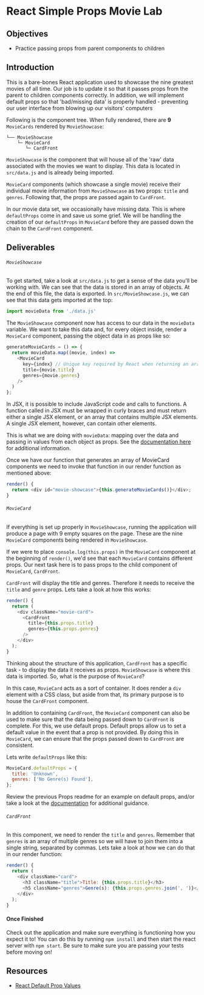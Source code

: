# React Simple Props Movie Lab

## Objectives

- Practice passing props from parent components to children

## Introduction

This is a bare-bones React application used to showcase the nine greatest movies
of all time. Our job is to update it so that it passes props from the parent to
children components correctly. In addition, we will implement default props so
that 'bad/missing data' is properly handled - preventing our user interface from
blowing up our visitors' computers

Following is the component tree. When fully rendered, there are **9**
`MovieCards` rendered by `MovieShowcase`:

```text
└── MovieShowcase
    └─ MovieCard
       └─ CardFront
```

`MovieShowcase` is the component that will house all of the 'raw' data
associated with the movies we want to display. This data is located in
`src/data.js` and is already being imported.

`MovieCard` components (which showcase a single movie) receive their individual
movie information from `MovieShowcase` as two props: `title` and `genres`.
Following that, the props are passed again to `CardFront`.

In our movie data set, we occasionally have missing data. This is where
`defaultProps` come in and save us some grief. We will be handling the creation
of our `defaultProps` in `MovieCard` before they are passed down
the chain to the `CardFront` component.

## Deliverables

###### `MovieShowcase`

To get started, take a look at `src/data.js` to get a sense of the data you'll
be working with. We can see that the data is stored in an array of objects. At
the end of this file, the data is exported. In `src/MovieShowcase.js`, we can
see that this data gets imported at the top:

```js
import movieData from './data.js'
```

The `MovieShowcase` component now has access to our data in the `movieData` variable.
We want to take this data and, for every object inside, render a `MovieCard` component,
passing the object data in as props like so:

```js
generateMovieCards = () => {
  return movieData.map((movie, index) =>
    <MovieCard
      key={index} // Unique key required by React when returning an array of JSX elements
      title={movie.title}
      genres={movie.genres}
    />
  )
};
```

In JSX, it is possible to include JavaScript code and calls to functions. A function
called in JSX must be wrapped in curly braces and must return either a single JSX element,
or an array that contains multiple JSX elements. A single JSX element, however, can contain
other elements.

This is what we are doing with `movieData`: mapping over the data and passing in values from
each object as props. See the [documentation here][lists-and-keys] for additional information.

Once we have our function that generates an array of MovieCard components we need to
invoke that function in our render function as mentioned above:

```js
render() {
  return <div id="movie-showcase">{this.generateMovieCards()}</div>;
}
```

###### `MovieCard`

If everything is set up properly in `MovieShowcase`, running the application
will produce a page with 9 empty squares on the page. These are the nine
`MovieCard` components being rendered in `MovieShowcase`.

If we were to place `console.log(this.props)` in the `MovieCard` component at
the beginning of `render()`, we'd see that each `MovieCard` contains different
props. Our next task here is to pass props to the child component of `MovieCard`,
`CardFront`.

`CardFront` will display the title and genres. Therefore it needs to receive the
`title` and `genre` props. Lets take a look at how this works:

```js
render() {
  return (
    <div className="movie-card">
      <CardFront
        title={this.props.title}
        genres={this.props.genres}
      />
    </div>
  );
}
```

Thinking about the structure of this application, `CardFront` has a specific
task - to display the data it receives as props. `MovieShowcase` is where
this data is imported. So, what is the purpose of `MovieCard`?

In this case, `MovieCard` acts as a sort of container. It does render a `div`
element with a CSS class, but aside from that, its primary purpose is to house
the `CardFront` component.

In addition to containing `CardFront`, the `MovieCard` component can also be used to
make sure that the data being passed down to `CardFront` is complete. For this,
we use default props. Default props allow us to set a default value in the
event that a prop is not provided. By doing this in `MovieCard`, we can ensure
that the props passed down to `CardFront` are consistent.

Lets write `defaultProps` like this:

```js
MovieCard.defaultProps = {
  title: 'Unknown',
  genres: ['No Genre(s) Found'],
};
```

Review the previous Props readme for an example on default props, and/or take a
look at the [documentation][default props] for additional guidance.

###### `CardFront`

In this component, we need to render the `title` and `genres`. Remember that `genres`
is an array of multiple genres so we will have to join them into a single string,
separated by commas. Lets take a look at how we can do that in our render function:

```js
render() {
  return (
    <div className="card">
      <h3 className="title">Title: {this.props.title}</h3>
      <h5 className="genres">Genre(s): {this.props.genres.join(', ')}</h5>
    </div>
  );
}
```

#### Once Finished

Check out the application and make sure everything is functioning how you expect it to!
You can do this by running `npm install` and then start the react server with `npm start`.
Be sure to make sure you are passing your tests before moving on!

## Resources

- [React Default Prop Values][default props]

[default props]: https://reactjs.org/docs/react-component.html#defaultprops
[lists-and-keys]: https://reactjs.org/docs/lists-and-keys.html
